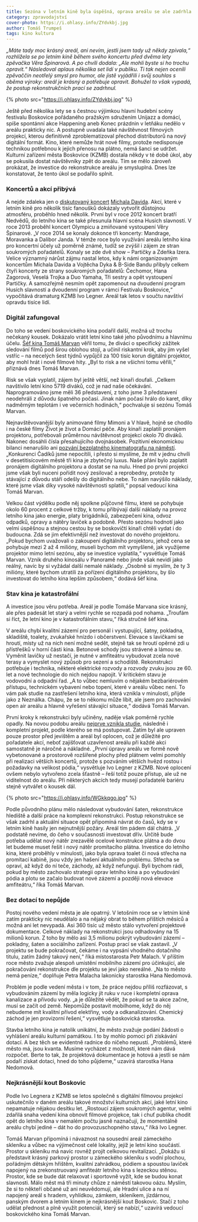 ```yaml
---
title: Sezóna v letním kině byla úspěšná, oprava areálu se ale zadrhla
category: zpravodajství
cover-photo: https://i.ohlasy.info/ZYdvkbj.jpg
author: Tomáš Trumpeš
tags: kino kultura
---
```


*„Máte tady moc krásný areál, ani nevím, jestli jsem tady už někdy zpívala,“ rozhlížela se po letním kině během svého koncertu před dvěma lety zpěvačka Věra Špinarová. A po chvíli dodala: „Ale mohli byste si ho trochu opravit.“ Následoval aplaus několika set lidí v publiku. Ti tak nejen ocenili zpěvaččin neotřelý smysl pro humor, ale jistě vyjádřili i svůj souhlas s oběma výroky: areál je krásný a potřebuje opravit. Bohužel to však vypadá, že postup rekonstrukčních prací se zadrhnul.*

{% photo src="https://i.ohlasy.info/ZYdvkbj.jpg" %}

Ještě před několika lety se s čestnou výjimkou hlavní hudební scény festivalu Boskovice pořádaného pražským sdružením Unijazz a domácí, spíše spontánní akce Happening aneb Konec prázdnin v letňáku nedělo v areálu prakticky nic. A postupně uvadala také návštěvnost filmových projekcí, kterou definitivně zproblematizoval přechod distributorů na nový digitální formát. Kino, které nemůže hrát nové filmy, protože nedisponuje technikou potřebnou k jejich přenosu na plátno, nemá šanci se udržet. Kulturní zařízení města Boskovice (KZMB) dostala někdy v té době úkol, aby se pokusila dostat návštěvníky zpět do areálu. Tím se mělo zároveň prokázat, že investice do rekonstrukce areálu je smysluplná. Dnes lze konstatovat, že tento úkol se podařilo splnit.

### Koncertů a akcí přibývá

A nejde zdaleka jen o [diskutovaný koncert](/clanky/2015/04/podpora-kultury.html) [Michala Davida](/clanky/2015/04/michal-david-za-hranici.html). Akcí, které v letním kině pro několik tisíc fanoušků dokázaly vytvořit důstojnou atmosféru, proběhlo hned několik. První byl v roce 2012 koncert bratří Nedvědů, do letního kina se také přesunula hlavní scéna Husích slavností. V roce 2013 proběhl koncert Olympicu a zmiňované vystoupení Věry Špinarové. „V roce 2014 se konaly dokonce tři koncerty: Mandrage, Moravanka a Dalibor Janda. V témže roce bylo využívání areálu letního kina pro koncertní účely už poměrně známé, tudíž se zvýšil i zájem ze stran soukromých pořadatelů. Konaly se zde dvě show – Partičky a Zdeňka Izera. Velice významný nárůst zájmu nastal letos, kdy k námi organizovaným koncertům Michala Davida a Vojtěcha Dyka & B-Side Bandu přibyly celkem čtyři koncerty ze strany soukromých pořadatelů: Čechomor, Hana Zagorová, Veselá Trojka a Duo Yamaha, Tři sestry a opět vystoupení Partičky. A samozřejmě nesmím opět zapomenout na dvoudenní program Husích slavností a dvoudenní program v rámci Festivalu Boskovice,“ vypočítává dramaturg KZMB Ivo Legner. Areál tak letos v součtu navštíví opravdu tisíce lidí.

### Digitál zafungoval

Do toho se vedení boskovického kina podařil další, možná už trochu nečekaný kousek. Dokázalo vrátit letní kino také jeho původnímu a hlavnímu účelu. [Šéf kina Tomáš Marvan](/clanky/2015/02/rozhovor-tomas-marvan.html) věřil tomu, že diváci o specifický zážitek sledování filmů pod širou oblohou stojí, a učinil riskantní krok, aby jim vyšel vstříc – na necelých šest týdnů vypůjčil za 100 tisíc korun digitální projektor, aby mohl hrát i nové filmové hity. „Byl to risk a ne všichni tomu věřili,“ přiznává dnes Tomáš Marvan.

Risk se však vyplatil, zájem byl ještě větší, než kinaři doufali. „Celkem navštívilo letní kino 5719 diváků, což je nad naše očekávání.  Naprogramováno jsme měli 36 představení, z toho jsme 3 představení neodehráli z důvodu špatného počasí.  Jinak nám počasí hrálo do karet, díky nadměrným teplotám i ve večerních hodinách,“ pochvaluje si sezónu Tomáš Marvan.

Nejnavštěvovanější byly animované filmy Mimoni a V hlavě, hojně se chodilo i na české filmy Život je život a Domácí péče. Aby kinaři zaplatili pronájem projektoru, potřebovali průměrnou návštěvnost projekcí okolo 70 diváků. Nakonec dosáhli čísla přesahujícího dvojnásobek. Pozitivní ekonomickou bilanci nenarušilo ani [pozvání bezplatného kinematografu na náměstí](/clanky/2015/07/letnak-versus-cadici.html). „Konkurenci Čadíků jsme nepocítili, i přesto si myslíme, že mít v jednu chvíli v desetitisícovém městě tři kina je zbytečný luxus. Naše přání bylo zaplatit pronájem digitálního projektoru a dostat se na nulu. Hned po první projekci jsme však byli nuceni pořídit nový zesilovač a reprobedny, protože ty stávající z důvodu stáří odešly do digitálního nebe. To nám navýšilo náklady, které jsme však díky vysoké návštěvnosti splatili,“ popsal vedoucí kina Tomáš Marvan.

Velkou část výdělku podle něj spolkne půjčovné filmu, které se pohybuje okolo 60 procent z celkové tržby, k tomu přibývají další náklady na provoz letního kina jako energie, platy brigádníků, zabezpečení kina, odvoz odpadků, opravy a nátěry laviček a podobně. Přesto sezónu hodnotí jako velmi úspěšnou a stejnou cestou by se boskovičtí kinaři chtěli vydat i do budoucna. Zdá se jim efektivnější než investovat do nového projektoru. „Pokud bychom uvažovali o zakoupení digitálního projektoru, jehož cena se pohybuje mezi 2 až 4 milióny, museli bychom mít vymyšlené, jak využijeme projektor mimo letní sezónu, aby se investice vyplatila,“ vysvětluje Tomáš Marvan. Vznik druhého kinosálu v Panoramě nebo jinde však nevidí jako reálný, navíc by si vyžádal další nemalé náklady. „Osobně si myslím, že ty 3 milióny, které bychom utratili za pořízení digitálního projektoru, by šlo investovat do letního kina lepším způsobem,“ dodává šéf kina.

### Stav kina je katastrofální

A investice jsou věru potřeba. Areál je podle Tomáše Marvana sice krásný, ale přes padesát let starý a velmi rychle se rozpadá pod nohama. „Troufám si říct, že letní kino je v katastrofálním stavu,“ říká stručně šéf kina. 

V areálu chybí kvalitní zázemí pro personál i vystupující, šatny, pokladna, skladiště, toalety, zvukařské hnízdo i občerstvení. Elevace s lavičkami se hroutí, místy už na nich není možné sedět, stejně tak se hroutí opěrné zdi u přístřešků v horní části kina. Betonové schody jsou strávené a lámou se. Vyměnit lavičky už nestačí, je nutné v amfiteátru vybudovat zcela nové terasy a vymyslet nový způsob pro sezení a schodiště. Rekonstrukci potřebuje i technika, některé elektrické rozvody a rozvody zvuku jsou ze 60. let a nové technologie do nich nejdou napojit. V kritickém stavu je vodovodní a odpadní řad. „A to vůbec nemluvím o nějakém bezbariérovém přístupu, technickém vybavení nebo topení, které v areálu vůbec není. To vám pak studie na zastřešení letního kina, která vznikla v minulosti, přijde jako z Neználka. Chápu, že se to někomu může líbit, ale jsem pro zachování open air areálu a hlavně vyřešení stávající situace,“ dodává Tomáš Marvan.

První kroky k rekonstrukci byly učiněny, naděje však poměrně rychle opadly. Na novou podobu areálu [nejprve vznikla studie](https://data.ohlasy.info/2015/letni-kino-studie.pdf), následně i kompletní projekt, podle kterého se má postupovat. Zatím byl ale upraven pouze prostor před jevištěm a areál byl oplocen, což je důležité pro pořadatele akcí, neboť zajišťovat uzavřenost areálu při každé akci samostatně je náročné a nákladné. „První úpravy areálu ve formě nově vybetonované a prostorově rozšířené plochy před plátnem velmi pomohly při realizaci větších koncertů, protože s pozváním větších hvězd rostou i požadavky na velikost pódia,“ vysvětluje Ivo Legner z KZMB.  Nové oplocení ovšem nebylo vytvořeno zcela šťastně – řeší totiž pouze přístup, ale už ne viditelnost do areálu. Při některých akcích tedy musejí pořadatelé bariéru stejně vytvářet o kousek dál.

{% photo src="https://i.ohlasy.info/WGkkqgo.jpg" %}

Podle původního plánu mělo následovat vybudování šaten, rekonstrukce hlediště a další práce na komplexní rekonstrukci. Postup rekonstrukce se však zadrhl a aktuální situace opět připomíná návrat do časů, kdy se v letním kině hasily jen nejnutnější požáry. Areál tím pádem dál chátrá. „V podstatě nevíme, do čeho v současnosti investovat dřív. Určitě bude potřeba udělat nový nátěr zrezavělé ocelové konstrukce plátna a do dvou let budeme muset řešit i nový nátěr promítacího plátna.  Investice do letního kina, které proběhly v minulosti, jako byla oprava toalet či nová střecha na promítací kabině, jsou vždy jen hašení aktuálního problému. Střecha se opraví, až když do ní teče, záchody, až když nefungují. Byli bychom rádi, pokud by město zachovalo strategii oprav letního kina a po vybudování pódia a plotu se začalo budovat nové zázemí a později nová elevace amfiteátru,“ říká Tomáš Marvan.

### Bez dotací to nepůjde

Postoj nového vedení města je ale opatrný. V letošním roce se v letním kině zatím prakticky nic neudělalo a na nějaký obrat to během příštích měsíců a možná ani let nevypadá. Asi 360 tisíc už město stálo vytvoření projektové dokumentace. Celkové náklady na rekonstrukci jsou odhadovány na 15 milionů korun. Z toho by mělo asi 3,5 milionu pokrýt vybudování zázemí – pokladny, šaten a sociálního zařízení. Postup prací se však zastavil. „V projektu se bude pokračovat, čekáme i na vypsání vhodného dotačního titulu, zatím žádný takový není,“ říká místostarosta Petr Malach. V příštím roce město zvažuje alespoň umístění mobilního zázemí pro účinkující, ale pokračování rekonstrukce dle projektu se jeví jako nereálné. „Na to město nemá peníze,“ doplňuje Petra Malacha lakonicky starostka Hana Nedomová.

Problém je podle vedení města i v tom, že práce nejdou příliš rozfázovat, s vybudováním zázemí by měla logicky jít ruku v ruce i kompletní oprava kanalizace a přívodu vody. „a je důležité vědět, že pokud se ta akce začne, musí se začít od země. Nepomůže postavit mobilhome, když do něj nebudeme mít kvalitní přívod elektřiny, vody a odkanalizování. Chemický záchod je jen provizorní řešení,“ vysvětluje boskovická starostka.

Stavba letního kina je natolik unikátní, že město zvažuje podání žádosti o vyhlášení areálu kulturní památkou. I to by mohlo pomoci při získávání dotací. A bez těch se evidentně radnice do ničeho nepustí.  „Problémů, které město má, jsou kvanta. Musíme vycházet z možností, které nám dává rozpočet. Berte to tak, že projektová dokumentace je hotová a jestli se nám podaří získat dotaci, hned do toho půjdeme,“ uzavírá starostka Hana Nedomová.

### Nejkrásnější kout Boskovic

Podle Ivo Legnera z KZMB se letos společně s digitální filmovou projekcí uskutečnilo v daném areálu takové množství kulturních akcí, jaké letní kino nepamatuje nějakou desítku let. „Rostoucí zájem soukromých agentur, velmi zdařilá snaha vedení kina obnovit filmové projekce, tak i chuť publika chodit opět do letního kina v nemalém počtu jasně naznačují, že momentálně areálu chybí jediné – dát ho do provozuschopného stavu,“ říká Ivo Legner. 

Tomáš Marvan připomíná i návaznost na sousední areál zámeckého skleníku a vůbec na výjimečnost celé lokality, jejíž je letní kino součástí. Prostor u skleníku má navíc rovněž projít celkovou revitalizací. „Dokážu si představit krásný parkový prostor u zámeckého skleníku s vodní plochou, pořádným dětským hřištěm, kvalitní zahrádkou, pódiem a spoustou laviček napojený na zrekonstruovaný amfiteátr letního kina s lezeckou stěnou. Prostor, kde se bude dát relaxovat i sportovně vyžít, kde se budou konat slavnosti.  Málo měst má tři minuty chůze z náměstí takovou oázu. Myslím, že si to někteří občané už ani neuvědomují, ale Hradní ulice a na ní napojený areál s hradem, vyhlídkou, zámkem, skleníkem, jízdárnou, panským dvorem a letním kinem je nejkrásnější kout Boskovic. Stačí z toho udělat přednost a plně využít potenciál, který se nabízí,“ uzavírá vedoucí boskovického kina Tomáš Marvan. 
